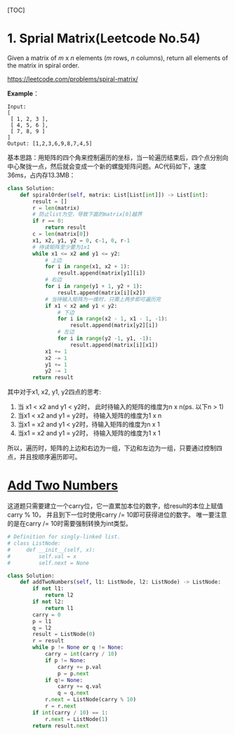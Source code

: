 [TOC]

# 1. Sprial Matrix(Leetcode No.54)

Given a matrix of *m* x *n* elements (*m* rows, *n* columns), return all elements of the matrix in spiral order.

<https://leetcode.com/problems/spiral-matrix/>

**Example**：

```tiki wiki
Input:
[
 [ 1, 2, 3 ],
 [ 4, 5, 6 ],
 [ 7, 8, 9 ]
]
Output: [1,2,3,6,9,8,7,4,5]
```



基本思路：用矩阵的四个角来控制遍历的坐标，当一轮遍历结束后，四个点分别向中心聚拢一点，然后就会变成一个新的螺旋矩阵问题。AC代码如下，速度36ms，占内存13.3MB：



```python
class Solution:
    def spiralOrder(self, matrix: List[List[int]]) -> List[int]:
        result = []
        r = len(matrix)
        # 防止list为空，导致下面的matrix[0]越界
        if r == 0:
            return result
        c = len(matrix[0])
        x1, x2, y1, y2 = 0, c-1, 0, r-1
        # 待读矩阵至少要为1x1
        while x1 <= x2 and y1 <= y2:
            # 上边
            for i in range(x1, x2 + 1):
                result.append(matrix[y1][i])
            # 右边
            for i in range(y1 + 1, y2 + 1):
                result.append(matrix[i][x2])
            # 当待输入矩阵为一维时，只需上两步即可遍历完
            if x1 < x2 and y1 < y2:
                # 下边
                for i in range(x2 - 1, x1 - 1, -1):
                    result.append(matrix[y2][i])
                # 左边
                for i in range(y2 -1, y1, -1):
                    result.append(matrix[i][x1])
            x1 += 1
            x2 -= 1
            y1 += 1
            y2 -= 1
        return result
```



其中对于x1, x2, y1, y2四点的思考:

1. 当 x1 < x2 and y1 < y2时， 此时待输入的矩阵的维度为n x n(ps. 以下n > 1)
2. 当x1 < x2 and y1 = y2时， 待输入矩阵的维度为1 x n
3. 当x1 = x2 and y1 < y2时，待输入矩阵的维度为n x 1
4. 当x1 = x2 and y1 = y2时， 待输入矩阵的维度为1 x 1

所以，遍历时，矩阵的上边和右边为一组，下边和左边为一组，只要通过控制四点，并且按顺序遍历即可。

# <a href="https://leetcode.com/problems/add-two-numbers/">Add Two Numbers</a>

这道题只需要建立一个carry位，它一直累加本位的数字，给result的本位上赋值carry % 10， 并且到下一位时使用carry /= 10即可获得进位的数字。 唯一要注意的是在carry /= 10时需要强制转换为int类型。

```python
# Definition for singly-linked list.
# class ListNode:
#     def __init__(self, x):
#         self.val = x
#         self.next = None

class Solution:
    def addTwoNumbers(self, l1: ListNode, l2: ListNode) -> ListNode:
        if not l1:
            return l2
        if not l2:
            return l1
        carry = 0
        p = l1
        q = l2
        result = ListNode(0)
        r = result
        while p != None or q != None:
            carry = int(carry / 10)
            if p != None:
                carry += p.val
                p = p.next
            if q!= None:
                carry += q.val
                q = q.next
            r.next = ListNode(carry % 10)
            r = r.next
        if int(carry / 10) == 1:
            r.next = ListNode(1)
        return result.next
```

